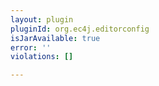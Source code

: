 ```yaml
---
layout: plugin
pluginId: org.ec4j.editorconfig
isJarAvailable: true
error: ''
violations: []

---
```

